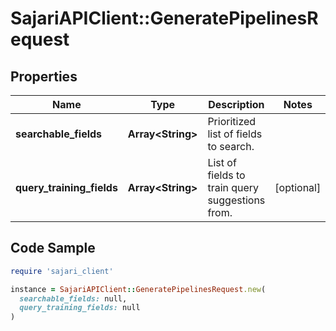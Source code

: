 # SajariAPIClient::GeneratePipelinesRequest

## Properties

| Name | Type | Description | Notes |
| ---- | ---- | ----------- | ----- |
| **searchable_fields** | **Array&lt;String&gt;** | Prioritized list of fields to search. |  |
| **query_training_fields** | **Array&lt;String&gt;** | List of fields to train query suggestions from. | [optional] |

## Code Sample

```ruby
require 'sajari_client'

instance = SajariAPIClient::GeneratePipelinesRequest.new(
  searchable_fields: null,
  query_training_fields: null
)
```

